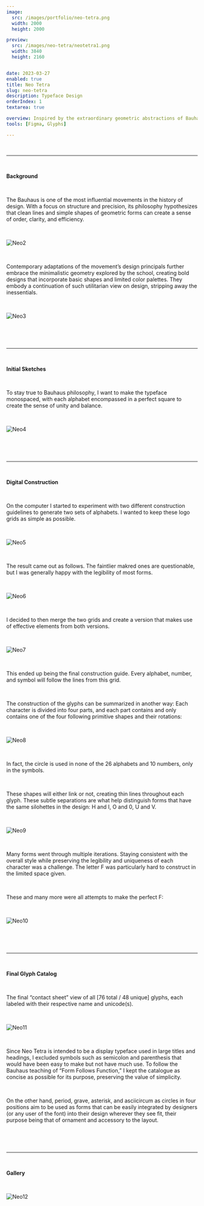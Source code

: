```yaml
---
image:
  src: /images/portfolio/neo-tetra.png
  width: 2000
  height: 2000

preview:
  src: /images/neo-tetra/neotetra1.png
  width: 3840
  height: 2160


date: 2023-03-27
enabled: true
title: Neo Tetra
slug: neo-tetra
description: Typeface Design
orderIndex: 1
textarea: true

overview: Inspired by the extraordinary geometric abstractions of Bauhaus, Neo Tetra is a typographic study that reimagines 26 letters, 10 numbers, and 12 symbols as geometric forms comprised of primitive shapes. 
tools: [Figma, Glyphs]

---
```




&nbsp;

---

&nbsp;

**Background** 

&nbsp;

The Bauhaus is one of the most influential movements in the history of design. With a focus on structure and precision, its philosophy hypothesizes that clean lines and simple shapes of geometric forms can create a sense of order, clarity, and efficiency.

&nbsp;

![Neo2](/images/neo-tetra/neo2.png "neo2")

&nbsp;

Contemporary adaptations of the movement’s design principals further embrace the minimalistic geometry explored by the school, creating bold designs that incorporate basic shapes and limited color palettes. They embody a continuation of such utilitarian view on design, stripping away the inessentials.

&nbsp;

![Neo3](/images/neo-tetra/neo3.png "neo3")

&nbsp;

&nbsp;

---

&nbsp;

**Initial Sketches**

&nbsp;


To stay true to Bauhaus philosophy, I want to make the typeface monospaced, with each alphabet encompassed in a perfect square to create the sense of unity and balance. 

&nbsp;

![Neo4](/images/neo-tetra/neo4.png "neo4")

&nbsp;

&nbsp;

---

&nbsp;

**Digital Construction**

&nbsp;

On the computer I started to experiment with two different construction guidelines to generate two sets of alphabets. I wanted to keep these logo grids as simple as possible.

&nbsp;

![Neo5](/images/neo-tetra/neo5.png "neo5")

&nbsp;

The result came out as follows. The faintlier makred ones are questionable, but I was generally happy with the legibility of most forms.

&nbsp;

![Neo6](/images/neo-tetra/neo6.png "neo6")

&nbsp;

I decided to then merge the two grids and create a version that makes use of effective elements from both versions.

&nbsp;

![Neo7](/images/neo-tetra/neo7.png "neo7")

&nbsp;

This ended up being the final construction guide. Every alphabet, number, and symbol will follow the lines from this grid.

&nbsp;

The construction of the glyphs can be summarized in another way: Each character is divided into four parts, and each part contains and only contains one of the four following primitive shapes and their rotations:

&nbsp;

![Neo8](/images/neo-tetra/neo8.png "neo8")

&nbsp;

In fact, the circle is used in none of the 26 alphabets and 10 numbers, only in the symbols. 

&nbsp;

These shapes will either link or not, creating thin lines throughout each glyph. These subtle separations are what help distinguish forms that have the same silohettes in the design: H and I, O and 0, U and V.

&nbsp;

![Neo9](/images/neo-tetra/neo9.png "neo9")

&nbsp;

Many forms went through multiple iterations. Staying consistent with the overall style while preserving the legibility and uniqueness of each character was a challenge. The letter F was particularly hard to construct in the limited space given. 

&nbsp;

These and many more were all attempts to make the perfect F:

&nbsp;

![Neo10](/images/neo-tetra/neo10.png "neo10")

&nbsp;

&nbsp;

---

&nbsp;

**Final Glyph Catalog**

&nbsp;

The final “contact sheet” view of all [76 total / 48 unique] glyphs, each labeled with their respective name and unicode(s).

&nbsp;

![Neo11](/images/neo-tetra/neo11.png "neo11")

&nbsp;

Since Neo Tetra is intended to be a display typeface used in large titles and headings, I excluded symbols such as semicolon and parenthesis that would have been easy to make but not have much use. To follow the Bauhaus teaching of “Form Follows Function,” I kept the catalogue as concise as possible for its purpose, preserving the value of simplicity. 

&nbsp;

On the other hand, period, grave, asterisk, and asciicircum as circles in four positions aim to be used as forms that can be easily integrated by designers (or any user of the font) into their design wherever they see fit, their purpose being that of ornament and accessory to the layout.

&nbsp;

&nbsp;

---

&nbsp;

**Gallery**

&nbsp;

![Neo12](/images/neo-tetra/neo12.png "neo12")

